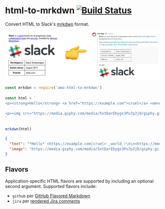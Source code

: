 # html-to-mrkdwn [![Build Status](https://travis-ci.org/namoscato/html-to-mrkdwn.svg?branch=master)](https://travis-ci.org/namoscato/html-to-mrkdwn)

Convert HTML to Slack's [mrkdwn](https://api.slack.com/docs/message-formatting) format.

![screenshots](screenshots.jpg)

```js
const mrkdwn = require('amo-html-to-mrkdwn')

const html = `
<p><strong>Hello</strong> <a href="https://example.com">cruel</a> <em>world</em>!</p>

<p><img src="https://media.giphy.com/media/5xtDarEbygs3Pu7p3jO/giphy.gif"></p>
`

mrkdwn(html)
```

```json
{
  "text": "*Hello* <https://example.com|cruel> _world_!\n\n<https://media.giphy.com/media/5xtDarEbygs3Pu7p3jO/giphy.gif>",
  "image": "https://media.giphy.com/media/5xtDarEbygs3Pu7p3jO/giphy.gif",
}
```

## Flavors

Application-specific HTML flavors are supported by including an optional second argument. Supported flavors include:

* `github` per [GitHub Flavored Markdown](https://github.github.com/gfm/)
* `jira` per [rendered Jira comments](https://developer.atlassian.com/cloud/jira/platform/rest/#span-class-parameter-name-expand-span-15)

